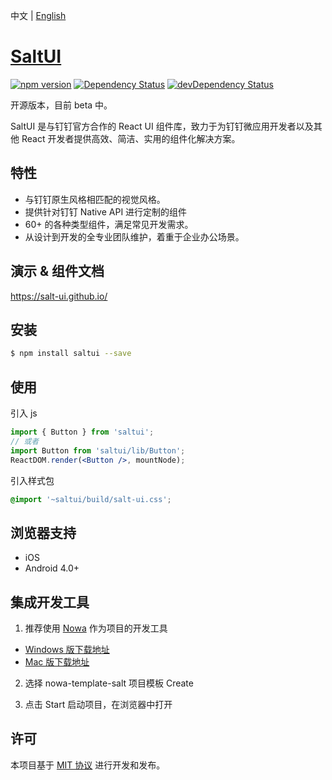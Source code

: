 
中文 | [English](./README_EN.md)

# [SaltUI](https://salt-ui.github.io/)

[![npm version](https://img.shields.io/npm/v/saltui.svg?style=flat-square)](https://www.npmjs.com/package/saltui) [![Dependency Status](https://img.shields.io/david/salt-ui/saltui.svg?label=deps&style=flat-square)](https://david-dm.org/salt-ui/saltui) [![devDependency Status](https://img.shields.io/david/dev/salt-ui/saltui.svg?label=devDeps&style=flat-square)](https://david-dm.org/salt-ui/saltui#info=devDependencies)

开源版本，目前 beta 中。

SaltUI 是与钉钉官方合作的 React UI 组件库，致力于为钉钉微应用开发者以及其他 React 开发者提供高效、简洁、实用的组件化解决方案。

## 特性

* 与钉钉原生风格相匹配的视觉风格。
* 提供针对钉钉 Native API 进行定制的组件
* 60+ 的各种类型组件，满足常见开发需求。
* 从设计到开发的全专业团队维护，着重于企业办公场景。

## 演示 & 组件文档

https://salt-ui.github.io/

## 安装

```bash
$ npm install saltui --save
```

## 使用

引入 js
```jsx
import { Button } from 'saltui';
// 或者
import Button from 'saltui/lib/Button';
ReactDOM.render(<Button />, mountNode);
```

引入样式包
```css
@import '~saltui/build/salt-ui.css';
```

## 浏览器支持

* iOS
* Android 4.0+

## 集成开发工具

1. 推荐使用 [Nowa](https://nowa-webpack.github.io/) 作为项目的开发工具
* [Windows 版下载地址](https://alixux.org/downloads/nowa-gui.exe)
* [Mac 版下载地址](https://alixux.org/downloads/nowa-gui.dmg)

2. 选择 nowa-template-salt 项目模板 Create

3. 点击 Start 启动项目，在浏览器中打开

## 许可

本项目基于 [MIT 协议](./LICENSE) 进行开发和发布。
